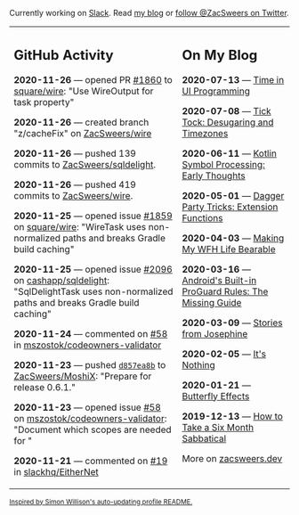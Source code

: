 Currently working on [Slack](https://slack.com/). Read [my blog](https://zacsweers.dev/) or [follow @ZacSweers on Twitter](https://twitter.com/ZacSweers).

<table><tr><td valign="top" width="60%">

## GitHub Activity
<!-- githubActivity starts -->
**2020-11-26** — opened PR [#1860](https://api.github.com/repos/square/wire/pulls/1860) to [square/wire](https://api.github.com/repos/square/wire): "Use WireOutput for task property"

**2020-11-26** — created branch "z/cacheFix" on [ZacSweers/wire](https://api.github.com/repos/ZacSweers/wire)

**2020-11-26** — pushed 139 commits to [ZacSweers/sqldelight](https://api.github.com/repos/ZacSweers/sqldelight).

**2020-11-26** — pushed 419 commits to [ZacSweers/wire](https://api.github.com/repos/ZacSweers/wire).

**2020-11-25** — opened issue [#1859](https://api.github.com/repos/square/wire/issues/1859) on [square/wire](https://api.github.com/repos/square/wire): "WireTask uses non-normalized paths and breaks Gradle build caching"

**2020-11-25** — opened issue [#2096](https://api.github.com/repos/cashapp/sqldelight/issues/2096) on [cashapp/sqldelight](https://api.github.com/repos/cashapp/sqldelight): "SqlDelightTask uses non-normalized paths and breaks Gradle build caching"

**2020-11-24** — commented on [#58](https://github.com/mszostok/codeowners-validator/issues/58#issuecomment-733303139) in [mszostok/codeowners-validator](https://api.github.com/repos/mszostok/codeowners-validator)

**2020-11-23** — pushed [`d857ea8b`](https://github.com/ZacSweers/MoshiX/commit/d857ea8b3339ca455d0228094cc99092578da59a) to [ZacSweers/MoshiX](https://api.github.com/repos/ZacSweers/MoshiX): "Prepare for release 0.6.1."

**2020-11-23** — opened issue [#58](https://api.github.com/repos/mszostok/codeowners-validator/issues/58) on [mszostok/codeowners-validator](https://api.github.com/repos/mszostok/codeowners-validator): "Document which scopes are needed for "

**2020-11-21** — commented on [#19](https://github.com/slackhq/EitherNet/issues/19#issuecomment-731647926) in [slackhq/EitherNet](https://api.github.com/repos/slackhq/EitherNet)
<!-- githubActivity ends -->
</td><td valign="top" width="40%">

## On My Blog
<!-- blog starts -->
**2020-07-13** — [Time in UI Programming](https://www.zacsweers.dev/time-in-ui/)

**2020-07-08** — [Tick Tock: Desugaring and Timezones](https://www.zacsweers.dev/ticktock-desugaring-timezones/)

**2020-06-11** — [Kotlin Symbol Processing: Early Thoughts](https://www.zacsweers.dev/kotlin-symbol-processor-early-thoughts/)

**2020-05-01** — [Dagger Party Tricks: Extension Functions](https://www.zacsweers.dev/dagger-party-tricks-extension-functions/)

**2020-04-03** — [Making My WFH Life Bearable](https://www.zacsweers.dev/making-wfh-life-bearable/)

**2020-03-16** — [Android's Built-in ProGuard Rules: The Missing Guide](https://www.zacsweers.dev/android-proguard-rules/)

**2020-03-09** — [Stories from Josephine](https://www.zacsweers.dev/stories-from-josephine/)

**2020-02-05** — [It's Nothing](https://www.zacsweers.dev/its-nothing/)

**2020-01-21** — [Butterfly Effects](https://www.zacsweers.dev/butterfly-effects/)

**2019-12-13** — [How to Take a Six Month Sabbatical](https://www.zacsweers.dev/how-to-take-a-six-month-sabbatical/)
<!-- blog ends -->
More on [zacsweers.dev](https://zacsweers.dev/)
</td></tr></table>

<sub><a href="https://simonwillison.net/2020/Jul/10/self-updating-profile-readme/">Inspired by Simon Willison's auto-updating profile README.</a></sub>